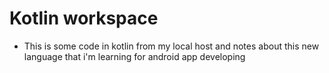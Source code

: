 #	Kotlin workspace

-	This is some code in kotlin from my local host and notes about this new language that i'm learning for android app developing

